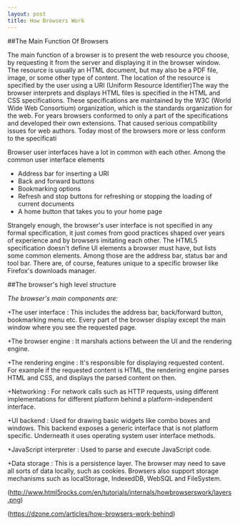 ```yaml
---
layout: post
title: How Browsers Work
---
```


##The Main Function Of Browsers

The main function of a browser is to present the web resource you choose, by requesting it from the server and displaying it in the browser window. The resource is usually an HTML document, but may also be a PDF file, image, or some other type of content. The location of the resource is specified by the user using a URI (Uniform Resource Identifier)The way the browser interprets and displays HTML files is specified in the HTML and CSS specifications. These specifications are maintained by the W3C (World Wide Web Consortium) organization, which is the standards organization for the web. For years browsers conformed to only a part of the specifications and developed their own extensions. That caused serious compatibility issues for web authors. Today most of the browsers more or less conform to the specificati

Browser user interfaces have a lot in common with each other. Among the common user interface elements 

- Address bar for inserting a URI
- Back and forward buttons
- Bookmarking options
- Refresh and stop buttons for refreshing or stopping the loading of current documents
- A home button that takes you to your home page

Strangely enough, the browser's user interface is not specified in any formal specification, it just comes from good practices shaped over years of experience and by browsers imitating each other. The HTML5 specification doesn't define UI elements a browser must have, but lists some common elements. Among those are the address bar, status bar and tool bar. There are, of course, features unique to a specific browser like Firefox's downloads manager.

##The browser's high level structure

*The browser's main components are:*

+The user interface : This includes the address bar, back/forward button, bookmarking menu etc. Every part of the browser display except the main window where you see the requested page.

+The browser engine : It marshals actions between the UI and the rendering engine.

+The rendering engine : It's responsible for displaying requested content. For example if the requested content is HTML, the rendering engine parses HTML and CSS, and displays the parsed content on then.

+Networking : For network calls such as HTTP requests, using different implementations for different platform behind a platform-independent interface.

+UI backend</b> : Used for drawing basic widgets like combo boxes and windows. This backend exposes a generic interface that is not platform specific. Underneath it uses operating system user interface methods.

+JavaScript interpreter : Used to parse and execute JavaScript code.

+Data storage : This is a persistence layer. The browser may need to save all sorts of data locally, such as cookies. Browsers also support storage mechanisms such as localStorage, IndexedDB, WebSQL and FileSystem.

(http://www.html5rocks.com/en/tutorials/internals/howbrowserswork/layers.png)

(https://dzone.com/articles/how-browsers-work-behind)</p>
